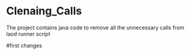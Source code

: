 # Clenaing_Calls
The project contains java code to remove all the unnecessary calls from laod runner script

#first changes
